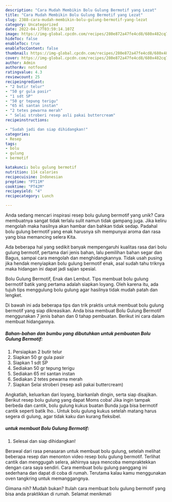 ```yaml
---
description: "Cara Mudah Membikin Bolu Gulung Bermotif yang Lezat"
title: "Cara Mudah Membikin Bolu Gulung Bermotif yang Lezat"
slug: 2388-cara-mudah-membikin-bolu-gulung-bermotif-yang-lezat
category: Uncategorized
date: 2022-04-17T03:59:14.107Z
image: https://img-global.cpcdn.com/recipes/280e872a47fe4cd8/680x482cq70/bolu-gulung-bermotif-foto-resep-utama.jpg
hideToc: false
enableToc: true
enableTocContent: false
thumbnail: https://img-global.cpcdn.com/recipes/280e872a47fe4cd8/680x482cq70/bolu-gulung-bermotif-foto-resep-utama.jpg
cover: https://img-global.cpcdn.com/recipes/280e872a47fe4cd8/680x482cq70/bolu-gulung-bermotif-foto-resep-utama.jpg
author: Admin
authorAv: notfound
ratingvalue: 4.3
reviewcount: 25
recipeingredient:
- "2 butir telur"
- "50 gr gula pasir"
- "1 sdt SP"
- "50 gr tepung terigu"
- "65 ml santan instan"
- "2 tetes pewarna merah"
- " Selai stroberi resep asli pakai buttercream"
recipeinstructions:

- "Sudah jadi dan siap dihidangkan!"
categories:
- Resep
tags:
- bolu
- gulung
- bermotif

katakunci: bolu gulung bermotif 
nutrition: 114 calories
recipecuisine: Indonesian
preptime: "PT11M"
cooktime: "PT42M"
recipeyield: "4"
recipecategory: Lunch

---
```





Anda sedang mencari inspirasi resep bolu gulung bermotif yang unik? Cara membuatnya sangat tidak terlalu sulit namun tidak gampang juga. Jika keliru mengolah maka hasilnya akan hambar dan bahkan tidak sedap. Padahal bolu gulung bermotif yang enak harusnya sih mempunyai aroma dan rasa yang bisa memancing selera Kita.





Ada beberapa hal yang sedikit banyak mempengaruhi kualitas rasa dari bolu gulung bermotif, pertama dari jenis bahan, lalu pemilihan bahan segar dan Bagus, sampai cara mengolah dan menghidangkannya. Tidak usah pusing jika hendak menyiapkan bolu gulung bermotif enak,      asal sudah tahu triknya maka hidangan ini dapat jadi sajian spesial.














Bolu Gulung Bermotif, Enak dan Lembut. Tips membuat bolu gulung bermotif batik yang pertama adalah siapkan loyang. Oleh karena itu, ada tujuh tips menggulung bolu gulung agar hasilnya tidak mudah patah dan lengket.






Di bawah ini ada beberapa tips dan trik praktis untuk membuat bolu gulung bermotif yang siap dikreasikan. Anda bisa membuat Bolu Gulung Bermotif menggunakan 7 jenis bahan dan 0 tahap pembuatan. Berikut ini cara dalam membuat hidangannya.

<!--inarticleads1-->

##### Bahan-bahan dan bumbu yang dibutuhkan untuk pembuatan Bolu Gulung Bermotif:

1. Persiapkan 2 butir telur
1. Siapkan 50 gr gula pasir
1. Siapkan 1 sdt SP
1. Sediakan 50 gr tepung terigu
1. Sediakan 65 ml santan instan
1. Sediakan 2 tetes pewarna merah
1. Siapkan  Selai stroberi (resep asli pakai buttercream)


Angkatlah, keluarkan dari loyang, biarkanlah dingin, serta siap disajikan. Berikut resep bolu gulung yang dapat Moms coba! Jika ingin tampak berbeda dan cantik, bolu gulung kukus buatan Bunda juga bisa bermotif cantik seperti batik lho.. Untuk bolu gulung kukus setelah matang harus segera di gulung, agar tidak kaku dan kurang fleksibel. 

<!--inarticleads2-->

#####  untuk membuat Bolu Gulung Bermotif:


1. Selesai dan siap dihidangkan!

Berawal dari rasa penasaran untuk membuat bolu gulung, setelah melihat beberapa resep dan menonton video resep bolu gulung bermotif. Terlihat cantik dan menggugah selera, akhirnya saya mencoba mempraktekkan dengan cara saya sendiri. Cara membuat bolu gulung panggang ini sederhana dan dapat di coba di rumah. Terutama kalau kamu menggunakan oven tangkring untuk memanggangnya. 

Gimana nih? Mudah bukan? Itulah cara membuat bolu gulung bermotif yang bisa anda praktikkan di rumah. Selamat menikmati

